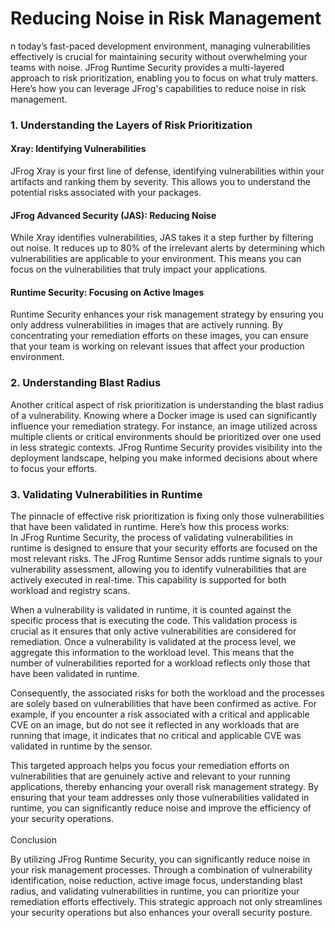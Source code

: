 # Reducing Noise in Risk Management

n today’s fast-paced development environment, managing vulnerabilities effectively is crucial for maintaining security without overwhelming your teams with noise. JFrog Runtime Security provides a multi-layered approach to risk prioritization, enabling you to focus on what truly matters. Here’s how you can leverage JFrog's capabilities to reduce noise in risk management.

### 1. Understanding the Layers of Risk Prioritization

#### Xray: Identifying Vulnerabilities

JFrog Xray is your first line of defense, identifying vulnerabilities within your artifacts and ranking them by severity. This allows you to understand the potential risks associated with your packages.

#### JFrog Advanced Security (JAS): Reducing Noise

While Xray identifies vulnerabilities, JAS takes it a step further by filtering out noise. It reduces up to 80% of the irrelevant alerts by determining which vulnerabilities are applicable to your environment. This means you can focus on the vulnerabilities that truly impact your applications.

#### Runtime Security: Focusing on Active Images

Runtime Security enhances your risk management strategy by ensuring you only address vulnerabilities in images that are actively running. By concentrating your remediation efforts on these images, you can ensure that your team is working on relevant issues that affect your production environment.

### 2. Understanding Blast Radius

Another critical aspect of risk prioritization is understanding the blast radius of a vulnerability. Knowing where a Docker image is used can significantly influence your remediation strategy. For instance, an image utilized across multiple clients or critical environments should be prioritized over one used in less strategic contexts. JFrog Runtime Security provides visibility into the deployment landscape, helping you make informed decisions about where to focus your efforts.

### 3. Validating Vulnerabilities in Runtime

The pinnacle of effective risk prioritization is fixing only those vulnerabilities that have been validated in runtime. Here’s how this process works:\
In JFrog Runtime Security, the process of validating vulnerabilities in runtime is designed to ensure that your security efforts are focused on the most relevant risks. The JFrog Runtime Sensor adds runtime signals to your vulnerability assessment, allowing you to identify vulnerabilities that are actively executed in real-time. This capability is supported for both workload and registry scans.

When a vulnerability is validated in runtime, it is counted against the specific process that is executing the code. This validation process is crucial as it ensures that only active vulnerabilities are considered for remediation. Once a vulnerability is validated at the process level, we aggregate this information to the workload level. This means that the number of vulnerabilities reported for a workload reflects only those that have been validated in runtime.

Consequently, the associated risks for both the workload and the processes are solely based on vulnerabilities that have been confirmed as active. For example, if you encounter a risk associated with a critical and applicable CVE on an image, but do not see it reflected in any workloads that are running that image, it indicates that no critical and applicable CVE was validated in runtime by the sensor.

This targeted approach helps you focus your remediation efforts on vulnerabilities that are genuinely active and relevant to your running applications, thereby enhancing your overall risk management strategy. By ensuring that your team addresses only those vulnerabilities validated in runtime, you can significantly reduce noise and improve the efficiency of your security operations.\
\
Conclusion

By utilizing JFrog Runtime Security, you can significantly reduce noise in your risk management processes. Through a combination of vulnerability identification, noise reduction, active image focus, understanding blast radius, and validating vulnerabilities in runtime, you can prioritize your remediation efforts effectively. This strategic approach not only streamlines your security operations but also enhances your overall security posture.
